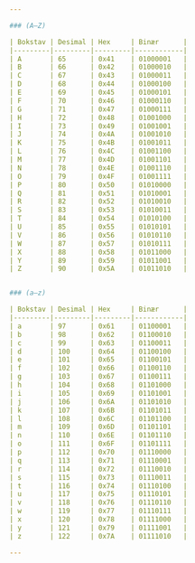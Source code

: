 ```yaml
---

### (A–Z)

| Bokstav | Desimal | Hex     | Binær      |
|---------|---------|---------|------------|
| A       | 65      | 0x41    | 01000001   |
| B       | 66      | 0x42    | 01000010   |
| C       | 67      | 0x43    | 01000011   |
| D       | 68      | 0x44    | 01000100   |
| E       | 69      | 0x45    | 01000101   |
| F       | 70      | 0x46    | 01000110   |
| G       | 71      | 0x47    | 01000111   |
| H       | 72      | 0x48    | 01001000   |
| I       | 73      | 0x49    | 01001001   |
| J       | 74      | 0x4A    | 01001010   |
| K       | 75      | 0x4B    | 01001011   |
| L       | 76      | 0x4C    | 01001100   |
| M       | 77      | 0x4D    | 01001101   |
| N       | 78      | 0x4E    | 01001110   |
| O       | 79      | 0x4F    | 01001111   |
| P       | 80      | 0x50    | 01010000   |
| Q       | 81      | 0x51    | 01010001   |
| R       | 82      | 0x52    | 01010010   |
| S       | 83      | 0x53    | 01010011   |
| T       | 84      | 0x54    | 01010100   |
| U       | 85      | 0x55    | 01010101   |
| V       | 86      | 0x56    | 01010110   |
| W       | 87      | 0x57    | 01010111   |
| X       | 88      | 0x58    | 01011000   |
| Y       | 89      | 0x59    | 01011001   |
| Z       | 90      | 0x5A    | 01011010   |


### (a–z)

| Bokstav | Desimal | Hex     | Binær      |
|---------|---------|---------|------------|
| a       | 97      | 0x61    | 01100001   |
| b       | 98      | 0x62    | 01100010   |
| c       | 99      | 0x63    | 01100011   |
| d       | 100     | 0x64    | 01100100   |
| e       | 101     | 0x65    | 01100101   |
| f       | 102     | 0x66    | 01100110   |
| g       | 103     | 0x67    | 01100111   |
| h       | 104     | 0x68    | 01101000   |
| i       | 105     | 0x69    | 01101001   |
| j       | 106     | 0x6A    | 01101010   |
| k       | 107     | 0x6B    | 01101011   |
| l       | 108     | 0x6C    | 01101100   |
| m       | 109     | 0x6D    | 01101101   |
| n       | 110     | 0x6E    | 01101110   |
| o       | 111     | 0x6F    | 01101111   |
| p       | 112     | 0x70    | 01110000   |
| q       | 113     | 0x71    | 01110001   |
| r       | 114     | 0x72    | 01110010   |
| s       | 115     | 0x73    | 01110011   |
| t       | 116     | 0x74    | 01110100   |
| u       | 117     | 0x75    | 01110101   |
| v       | 118     | 0x76    | 01110110   |
| w       | 119     | 0x77    | 01110111   |
| x       | 120     | 0x78    | 01111000   |
| y       | 121     | 0x79    | 01111001   |
| z       | 122     | 0x7A    | 01111010   |

---
```

